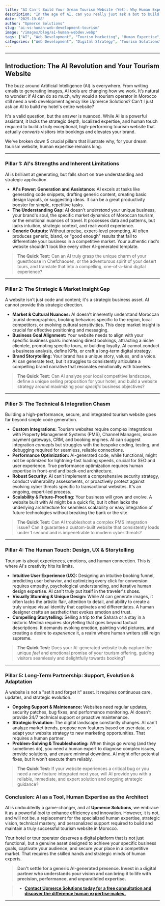 ```yaml
---
title: "AI Can't Build Your Dream Tourism Website (Yet): Why Human Expertise Remains King"
description: "In the age of AI, can you really just ask a bot to build your hotel or tour operator's website? Discover why human strategy, technical mastery, and local expertise from Upmerce Solutions are still indispensable for a website that truly converts and grows your tourism business."
date: "2025-10-08"
author: "Upmerce Solutions"
slug: "ai-vs-human-web-development-tourism"
image: "/images/blog/ai-human-webdev.webp"
tags: ["AI", "Web Development", "Tourism Marketing", "Human Expertise", "Digital Strategy", "Upmerce Solutions"]
categories: ["Web Development", "Digital Strategy", "Tourism Solutions"]
---
```


---

## Introduction: The AI Revolution and Your Tourism Website

The buzz around Artificial Intelligence (AI) is everywhere. From writing emails to generating images, AI tools are changing how we work. It’s natural to wonder: if AI can do so much, why would a tourism operator in Morocco still need a web development agency like Upmerce Solutions? Can't I just ask an AI to build my hotel's entire website?

It's a valid question, but the answer is nuanced. While AI is a powerful assistant, it lacks the strategic depth, localized expertise, and human touch required to build a truly exceptional, high-performing tourism website that actually *converts* visitors into bookings and elevates your brand.

We've broken down 5 crucial pillars that illustrate why, for your dream tourism website, human expertise remains king.

---

### **Pillar 1: AI's Strengths and Inherent Limitations**

AI is brilliant at generating, but falls short on true understanding and strategic application.

* **AI's Power: Generation and Assistance:** AI excels at tasks like generating code snippets, drafting generic content, creating basic design layouts, or suggesting ideas. It can be a great productivity booster for simple, repetitive tasks.
* **The Understanding Gap:** AI doesn't *understand* your unique business, your brand's soul, the specific market dynamics of Moroccan tourism, or the emotional nuances of travel. It processes data and patterns, but lacks intuition, strategic context, and real-world experience.
* **Generic Outputs:** Without precise, expert-level prompting, AI often produces generic, bland, or "good enough" results that fail to differentiate your business in a competitive market. Your authentic riad's website shouldn't look like every other AI-generated template.

> **The Quick Test:** Can an AI truly grasp the unique charm of your guesthouse in Chefchaouen, or the adventurous spirit of your desert tours, and translate that into a compelling, one-of-a-kind digital experience?

---

### **Pillar 2: The Strategic & Market Insight Gap**

A website isn't just code and content; it's a strategic business asset. AI cannot provide this strategic direction.

* **Market & Cultural Nuances:** AI doesn't inherently understand Moroccan tourist demographics, booking behaviors specific to the region, local competitors, or evolving cultural sensitivities. This deep market insight is crucial for effective positioning and messaging.
* **Business Goal Alignment:** Your website needs to align with your specific business goals: increasing direct bookings, attracting a niche clientele, promoting specific tours, or building loyalty. AI cannot conduct a business analysis, define KPIs, or craft a long-term digital strategy.
* **Brand Storytelling:** Your brand has a unique story, values, and a voice. AI can generate text, but it struggles to consistently articulate a compelling brand narrative that resonates emotionally with travelers.

> **The Quick Test:** Can AI analyze your local competitive landscape, define a unique selling proposition for your hotel, and build a website strategy around maximizing your *specific* business objectives?

---

### **Pilier 3: The Technical & Integration Chasm**

Building a high-performance, secure, and integrated tourism website goes far beyond simple code generation.

* **Custom Integrations:** Tourism websites require complex integrations with Property Management Systems (PMS), Channel Managers, secure payment gateways, CRM, and booking engines. AI can suggest integration *concepts* but struggles with the bespoke coding, testing, and debugging required for seamless, reliable connections.
* **Performance Optimization:** AI-generated code, while functional, might not be optimized for lightning-fast loading speeds, crucial for SEO and user experience. True performance optimization requires human expertise in front-end and back-end architecture.
* **Robust Security:** AI can't implement a comprehensive security strategy, conduct vulnerability assessments, or proactively protect against evolving cyber threats specific to transactional websites. It's an ongoing, expert-led process.
* **Scalability & Future-Proofing:** Your business will grow and evolve. A website built with AI might be a quick fix, but it often lacks the underlying architecture for seamless scalability or easy integration of future technologies without breaking the bank or the site.

> **The Quick Test:** Can AI troubleshoot a complex PMS integration issue? Can it guarantee a custom-built website that consistently loads under 1 second and is impenetrable to modern cyber threats?

---

### **Pillar 4: The Human Touch: Design, UX & Storytelling**

Tourism is about experiences, emotions, and human connection. This is where AI's creativity hits its limits.

* **Intuitive User Experience (UX):** Designing an intuitive booking funnel, predicting user behavior, and optimizing every click for conversion requires empathy, psychological understanding, and iterative human design expertise. AI can't truly put itself in the traveler's shoes.
* **Visually Stunning & Unique Design:** While AI can generate images, it often lacks the artistic flair, attention to detail, and ability to create a truly unique visual identity that captivates and differentiates. A human designer crafts an aesthetic that evokes emotion and trust.
* **Compelling Storytelling:** Selling a trip to the Sahara or a stay in a historic Medina requires storytelling that goes beyond factual descriptions. It demands evoking emotion, painting vivid pictures, and creating a desire to *experience* it, a realm where human writers still reign supreme.

> **The Quick Test:** Does your AI-generated website truly capture the unique *feel* and emotional promise of your tourism offering, guiding visitors seamlessly and delightfully towards booking?

---

### **Pillar 5: Long-Term Partnership: Support, Evolution & Adaptation**

A website is not a "set it and forget it" asset. It requires continuous care, updates, and strategic evolution.

* **Ongoing Support & Maintenance:** Websites need regular updates, security patches, bug fixes, and performance monitoring. AI doesn't provide 24/7 technical support or proactive maintenance.
* **Strategic Evolution:** The digital landscape constantly changes. AI can't analyze market trends, propose new features based on user data, or adapt your website strategy to new marketing opportunities. That requires a human partner.
* **Problem-Solving & Troubleshooting:** When things go wrong (and they sometimes do), you need a human expert to diagnose complex issues, provide solutions, and ensure minimal downtime. AI might offer potential fixes, but it won't execute them reliably.

> **The Quick Test:** If your website experiences a critical bug or you need a new feature integrated next year, will AI provide you with a reliable, immediate, and expert solution and ongoing strategic guidance?

### **Conclusion: AI as a Tool, Human Expertise as the Architect**

AI is undoubtedly a game-changer, and at **Upmerce Solutions**, we embrace it as a powerful *tool* to enhance efficiency and innovation. However, it is not, and will not be, a replacement for the specialized human expertise, strategic vision, technical mastery, and personalized support required to build and maintain a truly successful tourism website in Morocco.

Your hotel or tour operator deserves a digital platform that is not just functional, but a genuine asset designed to achieve your specific business goals, captivate your audience, and secure your place in a competitive market. That requires the skilled hands and strategic minds of human experts.

> **Don't settle for a generic AI-generated presence. Invest in a digital partner who understands your vision and can bring it to life with precision, performance, and unparalleled expertise.**

> * [**Contact Upmerce Solutions today for a free consultation and discover the difference human expertise makes.**](https://www.upmerce.com/en#contact)

---